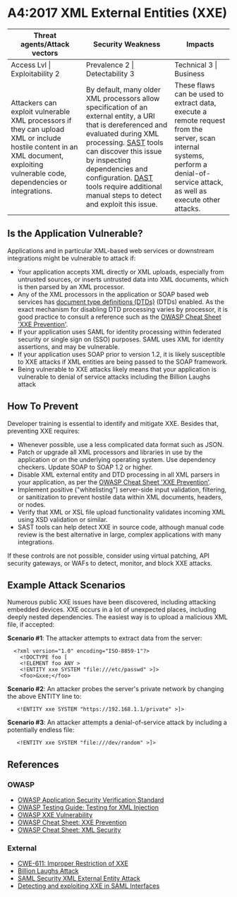 # A4:2017 XML External Entities (XXE)

| Threat agents/Attack vectors | Security Weakness           | Impacts               |
| -- | -- | -- |
| Access Lvl \| Exploitability 2 | Prevalence 2 \| Detectability 3 | Technical 3 \| Business |
| Attackers can exploit vulnerable XML processors if they can upload XML or include hostile content in an XML document, exploiting vulnerable code, dependencies or integrations. | By default, many older XML processors allow specification of an external entity, a URI that is dereferenced and evaluated during XML processing. [SAST](https://www.owasp.org/index.php/Source_Code_Analysis_Tools) tools can discover this issue by inspecting dependencies and configuration. [DAST](https://www.owasp.org/index.php/Category:Vulnerability_Scanning_Tools) tools require additional manual steps to detect and exploit this issue. | These flaws can be used to extract data, execute a remote request from the server, scan internal systems, perform a denial-of-service attack, as well as execute other attacks. |

## Is the Application Vulnerable?

Applications and in particular XML-based web services or downstream integrations might be vulnerable to attack if:

* Your application accepts XML directly or XML uploads, especially from untrusted sources, or inserts untrusted data into XML documents, which is then parsed by an XML processor.
* Any of the XML processors in the application or SOAP based web services has [document type definitions (DTDs)](https://en.wikipedia.org/wiki/Document_type_definition) (DTDs) enabled. As the exact mechanism for disabling DTD processing varies by processor, it is good practice to consult a reference such as the [OWASP Cheat Sheet 'XXE Prevention'](https://www.owasp.org/index.php/XML_External_Entity_(XXE)_Prevention_Cheat_Sheet). 
* If your application uses SAML for identity processing within federated security or single sign on (SSO) purposes. SAML uses XML for identity assertions, and may be vulnerable.
* If your application uses SOAP prior to version 1.2, it is likely susceptible to XXE attacks if XML entities are being passed to the SOAP framework.
* Being vulnerable to XXE attacks likely means that your application is vulnerable to denial of service attacks including the Billion Laughs attack

## How To Prevent

Developer training is essential to identify and mitigate XXE. Besides that, preventing XXE requires:

* Whenever possible, use a less complicated data format such as JSON.
* Patch or upgrade all XML processors and libraries in use by the application or on the underlying operating system. Use dependency checkers. Update SOAP to SOAP 1.2 or higher.
* Disable XML external entity and DTD processing in all XML parsers in your application, as per the [OWASP Cheat Sheet 'XXE Prevention'](https://www.owasp.org/index.php/XML_External_Entity_(XXE)_Prevention_Cheat_Sheet). 
* Implement positive ("whitelisting") server-side input validation, filtering, or sanitization to prevent hostile data within XML documents, headers, or nodes.
* Verify that XML or XSL file upload functionality validates incoming XML using XSD validation or similar.
* SAST tools can help detect XXE in source code, although manual code review is the best alternative in large, complex applications with many integrations.

If these controls are not possible, consider using virtual patching, API security gateways, or WAFs to detect, monitor, and block XXE attacks.

## Example Attack Scenarios

Numerous public XXE issues have been discovered, including attacking embedded devices. XXE occurs in a lot of unexpected places, including deeply nested dependencies. The easiest way is to upload a malicious XML file, if accepted:

**Scenario #1**: The attacker attempts to extract data from the server:

```
  <?xml version="1.0" encoding="ISO-8859-1"?>
    <!DOCTYPE foo [
    <!ELEMENT foo ANY >
    <!ENTITY xxe SYSTEM "file:///etc/passwd" >]>
    <foo>&xxe;</foo>
```

**Scenario #2**: An attacker probes the server's private network by changing the above ENTITY line to:
```
   <!ENTITY xxe SYSTEM "https://192.168.1.1/private" >]>
```

**Scenario #3**: An attacker attempts a denial-of-service attack by including a potentially endless file:

```
   <!ENTITY xxe SYSTEM "file:///dev/random" >]>
```

## References

### OWASP

* [OWASP Application Security Verification Standard](https://www.owasp.org/index.php/Category:OWASP_Application_Security_Verification_Standard_Project#tab=Home)
* [OWASP Testing Guide: Testing for XML Injection](https://www.owasp.org/index.php/Testing_for_XML_Injection_(OTG-INPVAL-008))
* [OWASP XXE Vulnerability](https://www.owasp.org/index.php/XML_External_Entity_(XXE)_Processing)
* [OWASP Cheat Sheet: XXE Prevention](https://www.owasp.org/index.php/XML_External_Entity_(XXE)_Prevention_Cheat_Sheet)
* [OWASP Cheat Sheet: XML Security](https://www.owasp.org/index.php/XML_Security_Cheat_Sheet)

### External

* [CWE-611: Improper Restriction of XXE](https://cwe.mitre.org/data/definitions/611.html)
* [Billion Laughs Attack](https://en.wikipedia.org/wiki/Billion_laughs_attack)
* [SAML Security XML External Entity Attack](https://secretsofappsecurity.blogspot.tw/2017/01/saml-security-xml-external-entity-attack.html)
* [Detecting and exploiting XXE in SAML Interfaces](https://web-in-security.blogspot.tw/2014/11/detecting-and-exploiting-xxe-in-saml.html)
